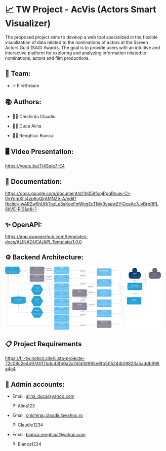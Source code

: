 # 📈 TW Project - AcVis (Actors Smart Visualizer)

The proposed project aims to develop a web tool specialized in the flexible visualization of data related to the nominations of actors at the Screen Actors Guid (SAG) Awards. The goal is to provide users with an intuitive and interactive platform for exploring and analyzing information related to nominations, actors and film productions.

## 👥 Team:

* 🔥 FireStream

## 📚 Authors:

* 👨‍💻 Chichirău Claudiu

* 👩‍💻 Duca Alina

* 👩‍💻 Renghiuc Bianca

## 🖥️ Video Presentation:

https://youtu.be/Ti4Spie7-E4

## 📄 Documentation:

https://docs.google.com/document/d/1h059fxojPpqRnuw-CI-0vYnmXlIt4zp6oQjrAMNZh-A/edit?fbclid=IwAR2w5hUfkTnzLe5sKooFmWggEcTMyBvsewZYjOcaAc7JvBrpRPL8kVE-Ri0&pli=1

## ✨ OpenAPI:

https://app.swaggerhub.com/templates-docs/ALINADUCA/API_Template/1.0.0

## ⚙️ Backend Architecture:

![alt text](https://github.com/alinaduca/tehnologii-web/blob/main/src/view/Architecture.png?raw=true)

## 📋 Project Requirements

https://fii-tw.notion.site/Lista-proiecte-72c08c2e4d974017bdc43fb6a2a7d5b1#965e6fb505244b18823a5addb998a4c4

## 🔑 Admin accounts:

* Email: alina_duca@yahoo.com
    
    P: Alina123
    
* Email: chichirau.claudiu@yahoo.ro
    
   P: Claudiu1234
  
* Email: bianca.renghiuc@yahoo.com

    P: Bianca1234
